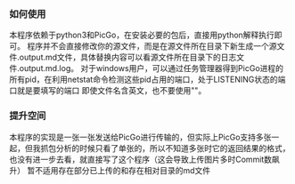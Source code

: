 ### 如何使用
本程序依赖于python3和PicGo，在安装必要的包后，直接用python解释执行即可。
程序并不会直接修改你的源文件，而是在源文件所在目录下新生成一个源文件.output.md文件，具体替换内容可以看源文件所在目录下的日志文件.output.md.log。
对于windows用户，可以通过任务管理器得到PicGo进程的所有pid，在利用netstat命令检测这些pid占用的端口，处于LISTENING状态的端口就是要填写的端口
即使文件名含英文，也不要使用""。

### 提升空间
本程序的实现是一张一张发送给PicGo进行传输的，但实际上PicGo支持多张一起，但我抓包分析的时候只看了单张的，所以不知道多张时它的返回结果的格式，也没有进一步去看，就直接写了这个程序（这会导致上传图片多时Commit数飙升）
暂不适用存在部分已上传的和存在相对目录的md文件